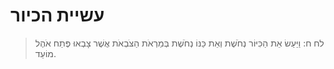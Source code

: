 # עשיית הכיור

> לח ח: וַיַּעַשׂ אֵת הַכִּיּוֹר נְחֹשֶׁת וְאֵת כַּנּוֹ נְחֹשֶׁת בְּמַרְאֹת הַצֹּבְאֹת אֲשֶׁר צָבְאוּ פֶּתַח אֹהֶל מוֹעֵד. 
 

